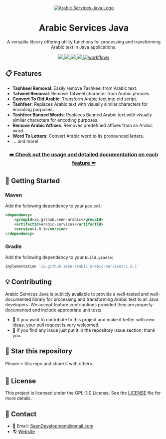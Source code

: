 <div align="center">
      <a href="/README_AR.md">
    <img src="https://user-images.githubusercontent.com/48678280/174657158-9bc1a1d3-8d9c-4162-8d5b-71cc5d4c1fc6.png" alt="Arabic Services Java Logo">
      </a>
</div>

<h1 align="center">Arabic Services Java</h1>

<p align="center">
A versatile library offering utility functions for processing and transforming Arabic text in Java applications.
</p>

<div align="center">
<a href="https://github.com/Seen-Arabic/Arabic-Services-Java/stargazers">
<img src="https://img.shields.io/github/stars/Seen-Arabic/Arabic-Services-Java"/>
</a>
<a href="https://github.com/Seen-Arabic/Arabic-Services-Java/issues">
<img src="https://img.shields.io/github/issues/Seen-Arabic/Arabic-Services-Java"/>
</a>
<a href="https://github.com/Seen-Arabic/Arabic-Services-Java/network/members">
<img src="https://img.shields.io/github/forks/Seen-Arabic/Arabic-Services-Java"/>
</a>
<a href="https://github.com/Seen-Arabic/Arabic-Services-Java/blob/master/LICENSE">
<img src="https://img.shields.io/github/license/Seen-Arabic/Arabic-Services-Java"/>
</a>
<a href="https://github.com/Seen-Arabic/Arabic-Services-Java/actions/workflows/test.yml">
<img src="https://github.com/Seen-Arabic/Arabic-Services-Java/actions/workflows/test.yml/badge.svg" alt="workflows">
</a>
</div>

## 📋 Features

- **Tashkeel Removal**: Easily remove Tashkeel from Arabic text.
- **Tatweel Removal**: Remove Tatweel character from Arabic phrases.
- **Convert To Old Arabic**: Transform Arabic text into old script.
- **Tashfeer**: Replaces Arabic text with visually similar characters for encoding purposes.
- **Tashfeer Banned Words**: Replaces Banned Arabic text with visually similar characters for encoding purposes.
- **Remove Arabic Affixes**: Removes predefined affixes from an Arabic word.
- **Word To Letters**: Convert Arabic word to its pronounced letters.
- ... and more!

<h3 align="center"><a href="https://github.com/Seen-Arabic/Arabic-Services-Java/wiki/Features-Documentation">➡️ Check out the usage and detailed documentation on each feature ⬅️</a></h3>

## 🚀 Getting Started

### Maven

Add the following dependency to your `pom.xml`:

```xml
<dependency>
    <groupId>io.github.seen-arabic</groupId>
    <artifactId>arabic-services</artifactId>
    <version>1.0.1</version>
</dependency>
```

### Gradle

Add the following dependency to your `build.gradle`:

```groovy
implementation 'io.github.seen-arabic:arabic-services:1.0.1'
```

## 💡 Contributing

Arabic Services Java is publicly available to provide a well-tested and well-documented library for processing and transforming Arabic text to all Java developers. We accept feature contributions provided they are properly documented and include appropriate unit tests.

- 🚀 If you want to contribute to this project and make it better with new ideas, your pull request is very welcomed.
- 📝 If you find any issue just put it in the repository issue section, thank you.

## 🌟 Star this repository

Please ⭐️ this repo and share it with others.

## 📜 License

This project is licensed under the GPL-3.0 License. See the [LICENSE](./LICENSE) file for more details.

## 💬 Contact

-   📩 Email: [SeenDevelopment@gmail.com](mailto:SeenDevelopment@gmail.com)
- 🌎 [Website](https://seen-arabic.github.io/)
